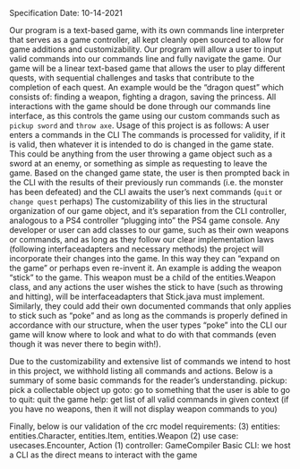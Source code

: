 Specification
Date: 10-14-2021

Our program is a text-based game, with its own commands line interpreter that serves as a game controller, all kept cleanly open sourced to allow for game additions and customizability. Our program will allow a user to input valid commands into our commands line and fully navigate the game. Our game will be a linear text-based game that allows the user to play different quests, with sequential challenges and tasks that contribute to the completion of each quest. An example would be the “dragon quest” which consists of: finding a weapon, fighting a dragon, saving the princess. All interactions with the game should be done through our commands line interface, as this controls the game using our custom commands such as `pickup sword` and `throw axe`. Usage of this project is as follows:
A user enters a commands in the CLI
The commands is processed for validity, if it is valid, then whatever it is intended to do is changed in the game state. This could be anything from the user throwing a game object such as a sword at an enemy, or something as simple as requesting to leave the game.
Based on the changed game state, the user is then prompted back in the CLI with the results of their previously run commands (i.e. the monster has been defeated) and the CLI awaits the user’s next commands (`quit` or `change quest` perhaps)
The customizability of this lies in the structural organization of our game object, and it’s separation from the CLI controller, analogous to a PS4 controller “plugging into” the PS4 game console. Any developer or user can add classes to our game, such as their own weapons or commands, and as long as they follow our clear implementation laws (following interfaceadapters and necessary methods) the project will incorporate their changes into the game. In this way they can “expand on the game” or perhaps even re-invent it. An example is adding the weapon “stick” to the game. This weapon must be a child of the entities.Weapon class, and any actions the user wishes the stick to have (such as throwing and hitting), will be interfaceadapters that Stick.java must implement. Similarly, they could add their own documented commands that only applies to stick such as “poke” and as long as the commands is properly defined in accordance with our structure, when the user types “poke” into the CLI our game will know where to look and what to do with that commands (even though it was never there to begin with!).

Due to the customizability and extensive list of commands we intend to host in this project, we withhold listing all commands and actions. Below is a summary of some basic commands for the reader’s understanding.
pickup: pick a collectable object up
goto: go to something that the user is able to go to
quit: quit the game
help: get list of all valid commands in given context
(if you have no weapons, then it will not display weapon commands to you)

Finally, below is our validation of the crc model requirements:
(3) entities:	entities.Character, entities.Item, entities.Weapon
(2) use case:	usecases.Encounter, Action
(1) controller:	GameCompiler
Basic CLI: 	we host a CLI as the direct means to interact with the game
